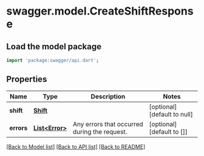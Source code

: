 # swagger.model.CreateShiftResponse

## Load the model package
```dart
import 'package:swagger/api.dart';
```

## Properties
Name | Type | Description | Notes
------------ | ------------- | ------------- | -------------
**shift** | [**Shift**](Shift.md) |  | [optional] [default to null]
**errors** | [**List&lt;Error&gt;**](Error.md) | Any errors that occurred during the request. | [optional] [default to []]

[[Back to Model list]](../README.md#documentation-for-models) [[Back to API list]](../README.md#documentation-for-api-endpoints) [[Back to README]](../README.md)

